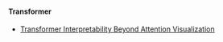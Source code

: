 #### Transformer

- [Transformer Interpretability Beyond Attention Visualization](https://arxiv.org/pdf/2012.09838)


